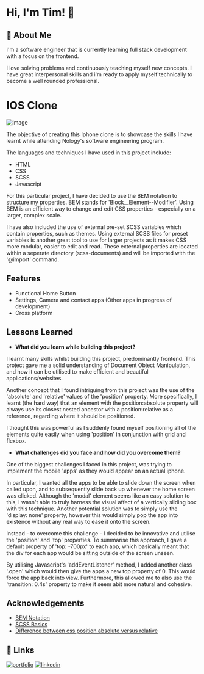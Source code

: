 
# Hi, I'm Tim! 👋


## 🚀 About Me
I'm a software engineer that is currently learning full stack development with a focus on the frontend. 

I love solving problems and continuously teaching myself new concepts. I have great interpersonal skills and i'm ready to apply myself technically to become a well rounded professional.


# IOS Clone

![image](https://user-images.githubusercontent.com/102727510/207587973-22808276-b592-40ef-9276-8f80360f7faa.png)

The objective of creating this Iphone clone is to showcase the skills I have learnt while attending Nology's software engineering program. 

The languages and techniques I have used in this project include:
- HTML
- CSS 
- SCSS
- Javascript

For this particular project, I have decided to use the BEM notation to structure my properties. BEM stands for 'Block__Element--Modifier'. Using BEM is an efficient way to change and edit CSS properties - especially on a larger, complex scale.


I have also included the use of external pre-set SCSS variables which contain properties, such as themes. Using external SCSS files for preset variables is another great tool to use for larger projects as it makes CSS more modular, easier to edit and read. These external properties are located within a seperate directory (scss-documents) and will be imported with the '@import' command.


## Features

- Functional Home Button
- Settings, Camera and contact apps (Other apps in progress of development)
- Cross platform


## Lessons Learned

- **What did you learn while building this project?**

I learnt many skills whilst building this project, predominantly frontend. This project gave me a solid understanding of Document Object Manipulation, and how it can be utilised to make efficient and beautiful applications/websites. 

Another concept that I found intriguing from this project was the use of the 'absolute' and 'relative' values of the 'position' property. More specifically, I learnt (the hard way) that an element with the position:absolute property will always use its closest nested ancestor with a position:relative as a reference, regarding where it should be positioned. 

I thought this was powerful as I suddenly found myself positioning all of the elements quite easily when using 'position' in conjunction with grid and flexbox.

- **What challenges did you face and how did you overcome them?**

One of the biggest challenges I faced in this project, was trying to implement the mobile 'apps' as they would appear on an actual iphone. 

In particular, I wanted all the apps to be able to slide down the screen when called upon, and to subsequently slide back up whenever the home screen was clicked. Although the 'modal' element seems like an easy solution to this, I wasn't able to truly harness the visual affect of a vertically sliding box with this technique. Another potential solution was to simply use the 'display: none' property, however this would simply pop the app into existence without any real way to ease it onto the screen.

Instead - to overcome this challenge - I decided to be innovative and utilise the 'position' and 'top' properties. To summarise this approach, I gave a default property of 'top: -700px' to each app, which basically meant that the div for each app would be sitting outside of the screen unseen. 

By utilising Javascript's 'addEventListener' method, I added another class '.open' which would then give the apps a new top property of 0. This would force the app back into view. Furthermore, this allowed me to also use the 'transition: 0.4s' property to make it seem abit more natural and cohesive.


## Acknowledgements

 - [BEM Notation](https://getbem.com/introduction/)
 - [SCSS Basics](https://sass-lang.com/guide)
 - [Difference between css position absolute versus relative](https://leannezhang.medium.com/difference-between-css-position-absolute-versus-relative-35f064384c6)


## 🔗 Links
[![portfolio](https://img.shields.io/badge/my_portfolio-000?style=for-the-badge&logo=ko-fi&logoColor=white)](https://github.com/Tim-Mclennan/My-Portfolio)
[![linkedin](https://img.shields.io/badge/linkedin-0A66C2?style=for-the-badge&logo=linkedin&logoColor=white)](https://www.linkedin.com/in/tim-mclennan-0563341aa/)


